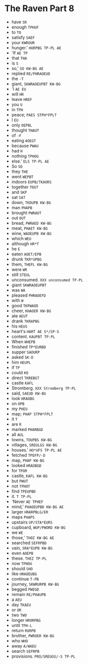 # The Raven Part 8

* have `SR`
* enough `TPHUF`
* to `TO`
* satisfy `SAEF`
* your `KWROUR`
* hunger.' `HURPBG TP-PL AE`
* 'If `AE TP`
* that `THA`
* is `S`
* so,' `SO KW-BG AE`
* replied `RE/PHRAOEUD`
* the `-T`
* giant, `SKWRAOEUPBT KW-BG`
* 'I `AE EU`
* will `HR`
* leave `HREF`
* you `U`
* in `TPH`
* peace; `PAES STPH*FPLT`
* I `EU`
* only `OEPBL`
* thought `THAUT`
* of `-F`
* eating `AOEGT`
* because `PWAU`
* had `H`
* nothing `TPHOG`
* else.' `ELS TP-PL AE`
* So `SO`
* they `THE`
* went `WEPBT`
* indoors `EUPB/TKAORS`
* together `TOGT`
* and `SKP`
* sat `SAT`
* down, `TKOUPB KW-BG`
* man `PHAPB`
* brought `PWRAUT`
* out `OUT`
* bread, `PWRAED KW-BG`
* meat, `PHAET KW-BG`
* wine, `WAOEUPB KW-BG`
* which `WEU`
* although `HR*T`
* he `E`
* eaten `AOET/EPB`
* drunk `TKR*UPBG`
* them, `THEPL KW-BG`
* were `WR`
* still `STEUL`
* unconsumed. `XXX unconsumed TP-PL`
* giant `SKWRAOEUPBT`
* was `WA`
* pleased `PHRAOEFD`
* with `W`
* good `TKPWAOD`
* cheer, `KHAOER KW-BG`
* ate `AEUT`
* drank `TKRAPBG`
* his `HEUS`
* heart's `HART AE S*/SP-S`
* content. `KAUPBT TP-PL`
* When `WHEPB`
* finished `TP*EURBD`
* supper `SAOURP`
* asked `SK-D`
* him `HEUPL`
* if `TP`
* could `KO`
* direct `TKREBGT`
* castle `KAFL`
* Stromberg. `XXX Stromberg TP-PL`
* said, `SAEUD KW-BG`
* look `HRAOBG`
* on `OPB`
* my `PHEU`
* map; `PHAP STPH*FPLT`
* it `T`
* are `R`
* marked `PHARBGD`
* all `AUL`
* towns, `TOUPBS KW-BG`
* villages, `SREULGS KW-BG`
* houses.' `HO*UFS TP-PL AE`
* fetched `TPEFP/-D`
* map, `PHAP KW-BG`
* looked `HRAOBGD`
* for `TPOR`
* castle, `KAFL KW-BG`
* but `PWUT`
* not `TPHOT`
* find `TPEUPBD`
* it. `T TP-PL`
* 'Never `AE TPHEF`
* mind,' `PHAOEUPBD KW-BG AE`
* larger `HRARPBLG/ER`
* maps `PHAPS`
* upstairs `UP/STA*EURS`
* cupboard, `WUP/PWORD KW-BG`
* we `WE`
* those,' `THOZ KW-BG AE`
* searched `SEFRPBD`
* vain, `SRA*EUPB KW-BG`
* even `AOEPB`
* these. `THEZ TP-PL`
* now `TPHOU`
* should `SHO`
* like `HRAOEUBG`
* continue `T-PB`
* journey, `SKWRURPB KW-BG`
* begged `PWEGD`
* remain `RE/PHAUPB`
* a `AEU`
* day `TKAEU`
* or `OR`
* two `TWO`
* longer `HRORPBG`
* until `TPH-L`
* return `RURPB`
* brother, `PWROER KW-BG`
* who `WHO`
* away `A/WAEU`
* search `SEFRPB`
* provisions. `PRO/SREUGS/-S TP-PL`
